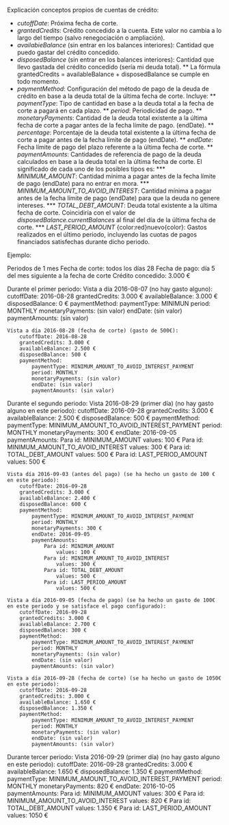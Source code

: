 Explicación conceptos propios de cuentas de crédito:

* *cutoffDate*: Próxima fecha de corte.
* *grantedCredits*: Crédito concedido a la cuenta. Este valor no cambia a lo largo del tiempo (salvo renegociación o ampliación).
* *availabieBalance* (sin entrar en los balances interiores): Cantidad que puedo gastar del crédito concedido.
* *disposedBalance* (sin entrar en los balances interiores): Cantidad que llevo gastada del crédito concedido (sería mi deuda total).
** La fórmula grantedCredits = availableBalance + disposedBalance se cumple en todo momento.
* *paymentMethod*: Configuración del método de pago de la deuda de crédito en base a la deuda total de la última fecha de corte. Incluye:
** *paymentType*: Tipo de cantidad en base a la deuda total a la fecha de corte a pagará en cada plazo.
** *period*: Periodicidad de pago.
** *monetaryPayments*: Cantidad de la deuda total existente a la última fecha de corte a pagar antes de la fecha límite de pago. (endDate).
** *percentage*: Porcentaje de la  deuda total existente a la última fecha de corte a pagar antes de la fecha límite de pago (endDate).
** *endDate*: Fecha límite de pago del plazo referente a la última fecha de corte.
** *paymentAmounts*: Cantidades de referencia de pago de la deuda calculados en base a la deuda total en la última fecha de corte. El significado de cada uno de los posibles tipos es:
*** *MINIMUM_AMOUNT*: Cantidad mínima a pagar antes de la fecha límite de pago (endDate) para no entrar en mora.
*** *MINIMUM_AMOUNT_TO_AVOID_INTEREST*: Cantidad mínima a pagar antes de la fecha límite de pago (endDate) para que la deuda no genere intereses.
*** *TOTAL_DEBT_AMOUNT*: Deuda total existente a la última fecha de corte. Coincidiría con el valor de *disposedBalance.currentBalances* al final del día de la última fecha de corte.
*** *LAST_PERIOD_AMOUNT* {color:red}nuevo{color}: Gastos realizados en el último periodo, incluyendo las cuotas de pagos financiados satisfechas durante dicho periodo.

Ejemplo:

Periodos de 1 mes
Fecha de corte: todos los días 28
Fecha de pago: día 5 del mes siguiente a la fecha de corte
Crédito concedido: 3.000 €

Durante el primer periodo:
	Vísta a día 2016-08-07 (no hay gasto alguno):
		cutoffDate: 2016-08-28
		grantedCredits: 3.000 €
		availableBalance: 3.000 €
		disposedBalance: 0 €
		paymentMethod:
			paymentType: MINIMUN
			period: MONTHLY
			monetaryPayments: (sin valor)
			endDate: (sin valor)
			paymentAmounts: (sin valor)

	Vísta a día 2016-08-28 (fecha de corte) (gasto de 500€):
		cutoffDate: 2016-08-28
		grantedCredits: 3.000 €
		availableBalance: 2.500 €
		disposedBalance: 500 €
		paymentMethod:
			paymentType: MINIMUM_AMOUNT_TO_AVOID_INTEREST_PAYMENT
			period: MONTHLY
			monetaryPayments: (sin valor)
			endDate: (sin valor)
			paymentAmounts: (sin valor)

Durante el segundo periodo:
	Vista 2016-08-29 (primer día) (no hay gasto alguno en este periodo):
		cutoffDate: 2016-09-28
		grantedCredits: 3.000 €
		availableBalance: 2.500 €
		disposedBalance: 500 €
		paymentMethod:
			paymentType: MINIMUM_AMOUNT_TO_AVOID_INTEREST_PAYMENT
			period: MONTHLY
			monetaryPayments: 300 €
			endDate: 2016-09-05
			paymentAmounts:
				Para id: MINIMUM_AMOUNT
					values: 100 €
				Para id: MINIMUM_AMOUNT_TO_AVOID_INTEREST
					values: 300 €
				Para id: TOTAL_DEBT_AMOUNT
					values: 500 €
				Para id: LAST_PERIOD_AMOUNT
					values: 500 €

	Vista día 2016-09-03 (antes del pago) (se ha hecho un gasto de 100 € en este periodo):
		cutoffDate: 2016-09-28
		grantedCredits: 3.000 €
		availableBalance: 2.400 €
		disposedBalance: 600 €
		paymentMethod:
			paymentType: MINIMUM_AMOUNT_TO_AVOID_INTEREST_PAYMENT
			period: MONTHLY
			monetaryPayments: 300 €
			endDate: 2016-09-05
			paymentAmounts:
				Para id: MINIMUM_AMOUNT
					values: 100 €
				Para id: MINIMUM_AMOUNT_TO_AVOID_INTEREST
					values: 300 €
				Para id: TOTAL_DEBT_AMOUNT
					values: 500 €
				Para id: LAST_PERIOD_AMOUNT
					values: 500 €

	Vista a día 2016-09-05 (fecha de pago) (se ha hecho un gasto de 100€ en este periodo y se satisface el pago configurado):
		cutoffDate: 2016-09-28
		grantedCredits: 3.000 €
		availableBalance: 2.700 €
		disposedBalance: 300 €
		paymentMethod:
			paymentType: MINIMUM_AMOUNT_TO_AVOID_INTEREST_PAYMENT
			period: MONTHLY
			monetaryPayments: (sin valor)
			endDate: (sin valor)
			paymentAmounts: (sin valor)

	Vista a día 2016-09-28 (fecha de corte) (se ha hecho un gasto de 1050€ en este periodo):
		cutoffDate: 2016-09-28
		grantedCredits: 3.000 €
		availableBalance: 1.650 €
		disposedBalance: 1.350 €
		paymentMethod:
			paymentType: MINIMUM_AMOUNT_TO_AVOID_INTEREST_PAYMENT
			period: MONTHLY
			monetaryPayments: (sin valor)
			endDate: (sin valor)
			paymentAmounts: (sin valor)

Durante tercer periodo:
	Vista 2016-09-29 (primer día) (no hay gasto alguno en este periodo):
		cutoffDate: 2016-09-28
		grantedCredits: 3.000 €
		availableBalance: 1.650 €
		disposedBalance: 1.350 €
		paymentMethod:
			paymentType: MINIMUM_AMOUNT_TO_AVOID_INTEREST_PAYMENT
			period: MONTHLY
			monetaryPayments: 820 €
			endDate: 2016-10-05
			paymentAmounts:
				Para id: MINIMUM_AMOUNT
					values: 300 €
				Para id: MINIMUM_AMOUNT_TO_AVOID_INTEREST
					values: 820 €
				Para id: TOTAL_DEBT_AMOUNT
					values: 1.350 €
				Para id: LAST_PERIOD_AMOUNT
					values: 1050 €
